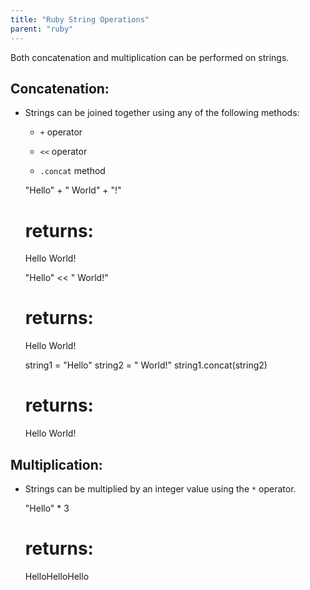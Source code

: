```yaml
---
title: "Ruby String Operations"
parent: "ruby"
---
```


Both concatenation and multiplication can be performed on strings.

## Concatenation:

*   Strings can be joined together using any of the following methods:
    *   `+` operator

    *   `<<` operator
    *   `.concat` method

    "Hello" + " World" + "!"
    # returns:
    Hello World!

    "Hello" << " World!"
    # returns:
    Hello World!

    string1 = "Hello"
    string2 = " World!"
    string1.concat(string2)
    # returns:
    Hello World!

## Multiplication:

*   Strings can be multiplied by an integer value using the `*` operator.

    "Hello" * 3
    # returns:
    HelloHelloHello
